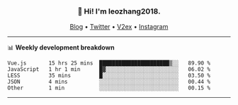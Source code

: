 <h3 align="center">👋 Hi! I'm leozhang2018.</h3>
<p align="center">
  <a href="https://code.leozhang2018.me">Blog</a> •
  <a href="https://twitter.com/leozhang2018">Twitter</a> •
  <a href="https://www.v2ex.com/member/leozhang">V2ex</a> •
  <a href="https://www.instagram.com/leozhanghere">Instagram</a>
</p>

-------

📊 **Weekly development breakdown**
<!--START_SECTION:waka-->
```text
Vue.js       15 hrs 25 mins  ██████████████████████▒░░   89.90 % 
JavaScript   1 hr 1 min      █▓░░░░░░░░░░░░░░░░░░░░░░░   06.02 % 
LESS         35 mins         █░░░░░░░░░░░░░░░░░░░░░░░░   03.50 % 
JSON         4 mins          ░░░░░░░░░░░░░░░░░░░░░░░░░   00.44 % 
Other        1 min           ░░░░░░░░░░░░░░░░░░░░░░░░░   00.15 % 
```
<!--END_SECTION:waka-->
-------
